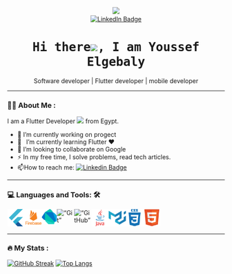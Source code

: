 <div id="header" align="center">
  <img src="https://media.giphy.com/media/M9gbBd9nbDrOTu1Mqx/giphy.gif" width="100"/>
</div>
<div id="badges" align="center">
  <a href="https://www.linkedin.com/in/youssef-elgebaly-35254715a/">
    <img src="https://img.shields.io/badge/LinkedIn-blue?style=for-the-badge&logo=linkedin&logoColor=white" alt="LinkedIn Badge"/>
  </a>
</div>
<h1 align='center'><samp><strong>Hi there<img src="https://media.giphy.com/media/hvRJCLFzcasrR4ia7z/giphy.gif" width="35"/>, I am Youssef Elgebaly</strong></samp></h1>

<p align='center'>Software developer | Flutter developer | mobile developer</p>

---

### :woman_technologist: About Me :
I am a Flutter Developer <img src="https://media.giphy.com/media/WUlplcMpOCEmTGBtBW/giphy.gif" width="30"> from Egypt.

- 🔭 I’m currently working on progect 
- 🌱  I’m currently learning Flutter ❤️
- 👯 I’m looking to collaborate on Google 
- :zap: In my free time, I solve problems, read tech articles.
- :mailbox:How to reach me: [![Linkedin Badge](https://img.shields.io/badge/-YoussefElgebaly-blue?style=flat&logo=Linkedin&logoColor=white)](https://www.linkedin.com/in/youssef-elgebaly-35254715a/)

---

### 💻 **Languages and Tools:** 🛠️ <div>
<img align="left" src="https://github.com/devicons/devicon/blob/master/icons/flutter/flutter-original.svg" title="Flutter" alt="Flutter" width="40" height="40"/>
<img align="left" src="https://github.com/devicons/devicon/blob/master/icons/firebase/firebase-plain-wordmark.svg" title="Firebase" alt="Firebase" width="40"height="40"/>
  <img align="left" src="https://github.com/devicons/devicon/blob/master/icons/dart/dart-original.svg" title="Dart" alt="Dart" width="35"height="35"/>
<img align="left" alt=“Git” width="40" src="https://www.vectorlogo.zone/logos/git-scm/git-scm-icon.svg" />
<img align="left" alt=“GitHub” width="40" src="https://www.vectorlogo.zone/logos/github/github-icon.svg" />
<img align="left"  src="https://github.com/devicons/devicon/blob/master/icons/java/java-original-wordmark.svg" title="Java" alt="Java" width="40" height="40"/>
  <img align="left" src="https://github.com/devicons/devicon/blob/master/icons/materialui/materialui-original.svg" title="Material UI" alt="Material UI" width="40"height="40"/>
  <img align="left" src="https://github.com/devicons/devicon/blob/master/icons/css3/css3-plain-wordmark.svg"  title="CSS3" alt="CSS" width="40" height="40"/>
  <img  src="https://github.com/devicons/devicon/blob/master/icons/html5/html5-original.svg" title="HTML5" alt="HTML" width="40" height="40"/>
</div>

---

### :fire: My Stats :


[![GitHub Streak](http://github-readme-streak-stats.herokuapp.com?user=youssefelgebaly&theme=dark&background=000000)](https://git.io/streak-stats)
[![Top Langs](https://github-readme-stats.vercel.app/api/top-langs/?username=youssefelgebaly&layout=compact&theme=vision-friendly-dark)](https://github.com/anuraghazra/github-readme-stats)


